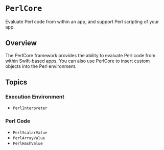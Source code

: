 # ``PerlCore``

Evaluate Perl code from within an app, and support Perl scripting of your app.

## Overview

The PerlCore framework provides the ability to evaluate Perl code from within Swift-based apps. You can also use PerlCore to insert custom objects into the Perl environment.

## Topics

### Execution Environment

- ``PerlInterpreter``

### Perl Code

- ``PerlScalarValue``
- ``PerlArrayValue``
- ``PerlHashValue``
